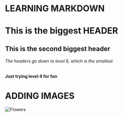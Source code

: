 # LEARNING MARKDOWN


# This is the biggest HEADER
## This is the second biggest header
###### The headers go down to level 6, which is the smallest

#### Just trying level 4 for fun



# ADDING IMAGES
![Flowers](https://cdn2.1800flowers.com/wcsstore/Flowers/images/catalog/191119xlx.jpg?width=545&height=597&quality=80&auto=webp&optimize={medium})


